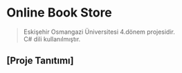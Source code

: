 # Online Book Store
> Eskişehir Osmangazi Üniversitesi 4.dönem projesidir. <br>
> C# dili kullanılmıştır.
## [Proje Tanıtımı]
